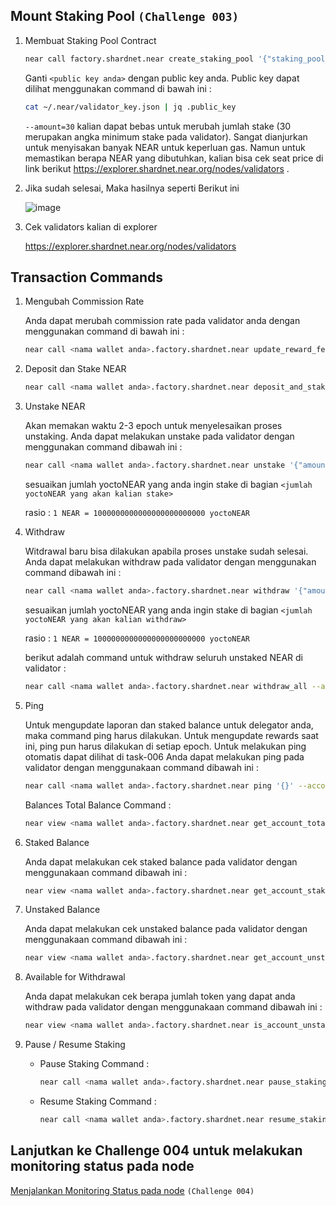 ## Mount Staking Pool `(Challenge 003)`

1. Membuat Staking Pool Contract

    ```bash
    near call factory.shardnet.near create_staking_pool '{"staking_pool_id": "<nama wallet anda>", "owner_id": "<nama wallet anda>.shardnet.near", "stake_public_key": "<public key anda>", "reward_fee_fraction": {"numerator": 5, "denominator": 100}, "code_hash":"DD428g9eqLL8fWUxv8QSpVFzyHi1Qd16P8ephYCTmMSZ"}' --accountId="<nama wallet anda>.shardnet.near" --amount=30 --gas=30000000000000 --node_url http://127.0.0.1:3030/
    ```
 
    Ganti ` <public key anda> ` dengan public key anda. Public key dapat dilihat menggunakan command di bawah ini :
    
    ```bash
    cat ~/.near/validator_key.json | jq .public_key
    ```
    
    `--amount=30` kalian dapat bebas untuk merubah jumlah stake (30 merupakan angka minimum stake pada validator). Sangat dianjurkan untuk menyisakan banyak NEAR untuk keperluan gas. Namun untuk memastikan berapa NEAR yang dibutuhkan, kalian bisa cek seat price di link berikut https://explorer.shardnet.near.org/nodes/validators .


2. Jika sudah selesai, Maka hasilnya seperti Berikut ini

    ![image](https://user-images.githubusercontent.com/100946299/180949409-35e30857-976c-43f1-b32a-3c349fad14ac.png)

3. Cek validators kalian di explorer 
    
    https://explorer.shardnet.near.org/nodes/validators
    


## Transaction Commands

1.  Mengubah Commission Rate
    
    Anda dapat merubah commission rate pada validator anda dengan menggunakan command di bawah ini :
    
    ```bash
    near call <nama wallet anda>.factory.shardnet.near update_reward_fee_fraction '{"reward_fee_fraction": {"numerator": <angka commision rate>, "denominator": 100}}' --accountId <nama wallet anda>.shardnet.near --gas=30000000000000 --node_url http://127.0.0.1:3030/
    ```
    
    
2.  Deposit dan Stake NEAR
    
    ```bash
    near call <nama wallet anda>.factory.shardnet.near deposit_and_stake --amount <jumlah NEAR yang akan kalian stake> --accountId <nama wallet anda>.shardnet.near --gas=30000000000000 --node_url http://127.0.0.1:3030/
    ```
    
    
3.  Unstake NEAR

    Akan memakan waktu 2-3 epoch untuk menyelesaikan proses unstaking. Anda dapat melakukan unstake pada validator dengan menggunakan command dibawah ini :
    
    ```bash
    near call <nama wallet anda>.factory.shardnet.near unstake '{"amount": "<jumlah yoctoNEAR yang akan kalian stake>"}' --accountId <nama wallet anda>.shardnet.near --gas=30000000000000 --node_url http://127.0.0.1:3030/
    ```
    
    sesuaikan jumlah yoctoNEAR yang anda ingin stake di bagian  `<jumlah yoctoNEAR yang akan kalian stake>`
    
    rasio : `1 NEAR = 1000000000000000000000000 yoctoNEAR`
    
    
4.  Withdraw

    Witdrawal baru bisa dilakukan apabila proses unstake sudah selesai. Anda dapat melakukan withdraw pada validator dengan menggunakan command dibawah ini :
    
    ```bash
    near call <nama wallet anda>.factory.shardnet.near withdraw '{"amount": "<jumlah yoctoNEAR yang akan kalian withdraw>"}' --accountId <nama wallet anda>.shardnet.near --gas=30000000000000 --node_url http://127.0.0.1:3030/
    ```
    sesuaikan jumlah yoctoNEAR yang anda ingin stake di bagian  `<jumlah yoctoNEAR yang akan kalian withdraw>`
    
    rasio : `1 NEAR = 1000000000000000000000000 yoctoNEAR`
    
    berikut adalah command untuk withdraw seluruh unstaked NEAR di validator : 
    
    ```bash
    near call <nama wallet anda>.factory.shardnet.near withdraw_all --accountId <nama wallet anda>.shardnet.near --gas=30000000000000 --node_url http://127.0.0.1:3030/
    ```
    
5.  Ping

    Untuk mengupdate laporan dan staked balance untuk delegator anda, maka command ping harus dilakukan. Untuk mengupdate rewards saat ini, ping pun harus dilakukan di setiap epoch. Untuk melakukan ping otomatis dapat dilihat di task-006
    Anda dapat melakukan ping pada validator dengan menggunakaan command dibawah ini : 
    
    ```bash
    near call <nama wallet anda>.factory.shardnet.near ping '{}' --accountId <nama wallet anda>.shardnet.near --gas=30000000000000 --node_url http://127.0.0.1:3030/
    ```
    
    Balances Total Balance Command :

    ```bash
    near view <nama wallet anda>.factory.shardnet.near get_account_total_balance '{"account_id": "<nama wallet anda>.shardnet.near"}'
    ```
    
 
6.  Staked Balance

    Anda dapat melakukan cek staked balance pada validator dengan menggunakaan command dibawah ini :
    
    ```bash
    near view <nama wallet anda>.factory.shardnet.near get_account_staked_balance '{"account_id": "<nama wallet anda>.shardnet.near"}'
    ```
    
7.  Unstaked Balance

    Anda dapat melakukan cek unstaked balance pada validator dengan menggunakaan command dibawah ini :
    
    ```bash
    near view <nama wallet anda>.factory.shardnet.near get_account_unstaked_balance '{"account_id": "<nama wallet anda>.shardnet.near"}'
    ```

8.  Available for Withdrawal

    Anda dapat melakukan cek berapa jumlah token yang dapat anda withdraw pada validator dengan menggunakaan command dibawah ini :
    
    ```bash
    near view <nama wallet anda>.factory.shardnet.near is_account_unstaked_balance_available '{"account_id": "<nama wallet anda>.shardnet.near"}'
    ```

9.  Pause / Resume Staking

    -   Pause Staking Command : 

        ```bash
        near call <nama wallet anda>.factory.shardnet.near pause_staking '{}' --accountId <nama wallet anda>.shardnet.near
        ```
        
    -   Resume Staking Command :

        ```bash
        near call <nama wallet anda>.factory.shardnet.near resume_staking '{}' --accountId <nama wallet anda>.shardnet.near
        ```

## Lanjutkan ke Challenge 004 untuk melakukan monitoring status pada node

[Menjalankan Monitoring Status pada node](https://github.com/cbjohnson90/Testnet-Guides/blob/main/NEAR-StakeWars-III/Tasks/task-004.md)  `(Challenge 004)`
